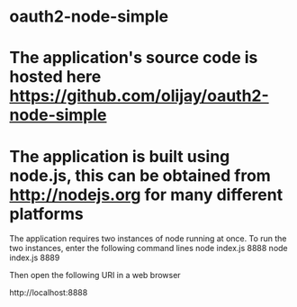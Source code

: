 oauth2-node-simple
==================
The application's source code is hosted here
https://github.com/olijay/oauth2-node-simple
==================
The application is built using node.js, this can be obtained from http://nodejs.org for many different platforms
==================
The application requires two instances of node running at once. To run the two instances, enter the following command lines
node index.js 8888
node index.js 8889

Then open the following URI in a web browser

http://localhost:8888
